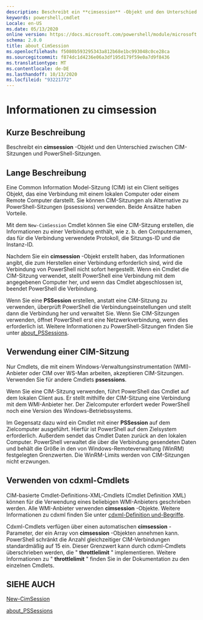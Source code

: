 ```yaml
---
description: Beschreibt ein **cimsession** -Objekt und den Unterschied zwischen CIM-Sitzungen und PowerShell-Sitzungen.
keywords: powershell,cmdlet
Locale: en-US
ms.date: 05/13/2020
online version: https://docs.microsoft.com/powershell/module/microsoft.powershell.core/about/about_cimsession?view=powershell-6&WT.mc_id=ps-gethelp
schema: 2.0.0
title: about_CimSession
ms.openlocfilehash: f5080b593295343a812b68e1bc993048c0ce28ca
ms.sourcegitcommit: f874dc1d4236e06a3df195d179f59e0a7d9f8436
ms.translationtype: MT
ms.contentlocale: de-DE
ms.lasthandoff: 10/13/2020
ms.locfileid: "93221772"
---
```

# <a name="about-cimsession"></a>Informationen zu cimsession

## <a name="short-description"></a>Kurze Beschreibung
Beschreibt ein **cimsession** -Objekt und den Unterschied zwischen CIM-Sitzungen und PowerShell-Sitzungen.

## <a name="long-description"></a>Lange Beschreibung

Eine Common Information Model-Sitzung (CIM) ist ein Client seitiges Objekt, das eine Verbindung mit einem lokalen Computer oder einem Remote Computer darstellt. Sie können CIM-Sitzungen als Alternative zu PowerShell-Sitzungen (pssessions) verwenden. Beide Ansätze haben Vorteile.

Mit dem `New-CimSession` Cmdlet können Sie eine CIM-Sitzung erstellen, die Informationen zu einer Verbindung enthält, wie z. b. den Computernamen, das für die Verbindung verwendete Protokoll, die Sitzungs-ID und die Instanz-ID.

Nachdem Sie ein **cimsession** -Objekt erstellt haben, das Informationen angibt, die zum Herstellen einer Verbindung erforderlich sind, wird die Verbindung von PowerShell nicht sofort hergestellt. Wenn ein Cmdlet die CIM-Sitzung verwendet, stellt PowerShell eine Verbindung mit dem angegebenen Computer her, und wenn das Cmdlet abgeschlossen ist, beendet PowerShell die Verbindung.

Wenn Sie eine **PSSession** erstellen, anstatt eine CIM-Sitzung zu verwenden, überprüft PowerShell die Verbindungseinstellungen und stellt dann die Verbindung her und verwaltet Sie. Wenn Sie CIM-Sitzungen verwenden, öffnet PowerShell erst eine Netzwerkverbindung, wenn dies erforderlich ist. Weitere Informationen zu PowerShell-Sitzungen finden Sie unter [about_PSSessions](about_PSSessions.md).

## <a name="when-to-use-a-cim-session"></a>Verwendung einer CIM-Sitzung

Nur Cmdlets, die mit einem Windows-Verwaltungsinstrumentation (WMI)-Anbieter oder CIM over WS-Man arbeiten, akzeptieren CIM-Sitzungen. Verwenden Sie für andere Cmdlets **pssessions**.

Wenn Sie eine CIM-Sitzung verwenden, führt PowerShell das Cmdlet auf dem lokalen Client aus. Er stellt mithilfe der CIM-Sitzung eine Verbindung mit dem WMI-Anbieter her. Der Zielcomputer erfordert weder PowerShell noch eine Version des Windows-Betriebssystems.

Im Gegensatz dazu wird ein Cmdlet mit einer **PSSession** auf dem Zielcomputer ausgeführt.
Hierfür ist PowerShell auf dem Zielsystem erforderlich. Außerdem sendet das Cmdlet Daten zurück an den lokalen Computer. PowerShell verwaltet die über die Verbindung gesendeten Daten und behält die Größe in den von Windows-Remoteverwaltung (WinRM) festgelegten Grenzwerten. Die WinRM-Limits werden von CIM-Sitzungen nicht erzwungen.

## <a name="using-cdxml-cmdlets"></a>Verwenden von cdxml-Cmdlets

CIM-basierte Cmdlet-Definitions-XML-Cmdlets (Cmdlet Definition XML) können für die Verwendung eines beliebigen WMI-Anbieters geschrieben werden. Alle WMI-Anbieter verwenden **cimsession** -Objekte. Weitere Informationen zu cdxml finden Sie unter [cdxml-Definition und-Begriffe](/previous-versions/windows/desktop/wmi_v2/cdxml-overview).

Cdxml-Cmdlets verfügen über einen automatischen **cimsession** -Parameter, der ein Array von **cimsession** -Objekten annehmen kann. PowerShell schränkt die Anzahl gleichzeitiger CIM-Verbindungen standardmäßig auf 15 ein. Dieser Grenzwert kann durch cdxml-Cmdlets überschrieben werden, die " **throttlelimit** " implementieren. Weitere Informationen zu " **throttlelimit** " finden Sie in der Dokumentation zu den einzelnen Cmdlets.

## <a name="see-also"></a>SIEHE AUCH

[New-CimSession](xref:CimCmdlets.New-CimSession)

[about_PSSessions](about_PSSessions.md)
